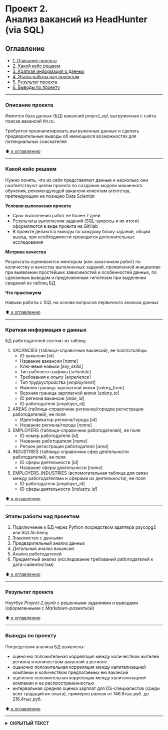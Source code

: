 # Проект 2. <br /> Анализ вакансий из HeadHunter (via SQL)


## Оглавление
* [1. Описание проекта](#Описание-проекта)
* [2. Какой кейс решаем](#Какой-кейс-решаем)
* [3. Краткая информация о данных](#Краткая-информация-о-данных)
* [4. Этапы работы над проектом](#Этапы-работы-над-проектом)
* [5. Результат проекта](#Результат-проекта)
* [6. Выводы по проекту](#Выводы-по-проекту)

***
### Описание проекта

Имеется база данных (БД) вакансий *project_sql*, выгруженная с сайта поиска вакансий hh.ru.

Требуется проанализировать выгруженные данные и сделать предварительные выводы об имеющихся возможностях для потенциальных соискателей

:arrow_up:[ к оглавлению](#Оглавление)

***
### Какой кейс решаем

Нужно понять, что из себя представляют данные и насколько они соответствуют целям проекта по созданию модели машинного обучения, рекомендующей вакансии клиентам агентства, претендующим на позицию Data Scientist 

**Условия выполнения проекта**
- Срок выполнения работ не более 7 дней
- Результаты выполнения заданий (SQL-запросы и их итоги) оформляются в виде проекта на GitHab
- В проекте делаются выводы по каждому блоку заданий, общий вывод, при необходимости проводятся дополнительные исследования

**Метрика качества**

Результаты оцениваются ментором (или заказчиком работ) по количеству и качеству выполненных заданий, проявленной инициативе при выявлении простейших зависимостей и особенностей данных, по сделанным выводам и предложенным гипотезам при выделении сведений из таблиц БД 

**Что практикуем**

Навыки работы с SQL на основе вопросов первичного анализа данных

:arrow_up:[ к оглавлению](#Оглавление)

***

### Краткая информация о данных

БД работодателей состоит из таблиц:

  1. VACANCIES (таблица-справочник вакансий), ее поля/столбцы:
     - ID вакансии [*id*]
     - Название вакансии [*name*]
     - Ключевые навыки [*key_skills*]
     - Тип рабочего графика [*schedule*]
     - Требования к опыту [*experience*]
     - Тип трудоустройства [*employment*]
     - Нижняя граница зарплатной вилки [*salary_from*]
     - Верхняя граница зарплатной вилки [*salary_to*]
     - ID региона вакансии [*arae_id*]
     - ID работодателя [*employer_id*]
  2. AREAS (таблица-справочник регионов/городов регистрации работодателей), ее поля
     - Идентификатор региона/города [*id*]
     - Название региона/города [*name*]
  3. EMPLOYERS (таблица-справочник работодателей), ее поля
     - ID номер работодателя [*id*]
     - Название работодателя [*name*]
     - Регион регистрации работодателя [*area*]
  4. INDUSTRIES (таблица-справочник сфер деятельности работодателей), ее поля
     - ID сферы деятельности [*id*]
     - Название сферы деятельности [*name*]
  5. EMPLOYERS_INDUSTRIES (вспомогательная таблица для связи между работодателями и сферами их деятельности), ее поля
     - ID работодателя [*employer_id*]
     - ID сферы деятельности [*industry_id*]


:arrow_up:[ к оглавлению](#Оглавление)

***
### Этапы работы над проектом

  1. Подключение к БД через Python посредством адаптера psycopg2 или SQLAlchemy
  2. Знакомство с данными
  3. Предварительный анализ данных
  4. Детальный анализ вакансий
  5. Анализ работодателей
  6. Предметный анализ (исследование требований работодателей к дата-сайентистам)

:arrow_up:[ к оглавлению](#Оглавление)

***
### Результат проекта

Ноутбук *Project-2.ipynb* с решенными заданиями и выводами (оформленными с *Markdown-разметкой*)

:arrow_up:[ к оглавлению](#Оглавление)

***
### Выводы по проекту

Посредством анализа БД выявлены:

  * оценочно положительная корреляция между количеством жителей региона и количеством вакансий в регионе
  * оценочно положительная корреляция между капитализацией компании и количеством предлагаемых ею вакансий
  * оценочно положительная корреляция между капитализацией компании и ее распространенностью
  * интервальная средняя оценка зарплат для DS-специалистов (среди всех градаций их опыта), примерно равная от 146.8тыс.руб. до 216.4тыс.руб.

:arrow_up:[ к оглавлению](#Оглавление)

***

</b></details>
<details>
<summary> <b>СКРЫТЫЙ ТЕКСТ</b> </summary><br><b>
<img src="https://github.com/Vladis-GitHub/sf_data_sciense/blob/main/MISC/WhatAreYouDoingHere.jpg" width="300">

А что вы ожидали здесь увидеть? :smirk:
</b></details>
